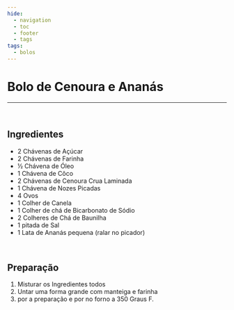 ```yaml
---
hide:
  - navigation
  - toc
  - footer
  - tags
tags:
  - bolos
---
```


# Bolo de Cenoura e Ananás

<hr>

<br>


## **Ingredientes**

* 2 Chávenas de Açúcar
* 2 Chávenas de Farinha
* ½ Chávena de Óleo
* 1 Chávena de Côco
* 2 Chávenas de Cenoura Crua Laminada
* 1 Chávena de Nozes Picadas
* 4 Ovos
* 1 Colher de Canela
* 1 Colher de chá de Bicarbonato de Sódio
* 2 Colheres de Chá de Baunilha
* 1 pitada de Sal
* 1 Lata de Ananás pequena (ralar no picador)



<br>

## **Preparação**
1. Misturar os Ingredientes todos
2. Untar uma forma grande com manteiga e farinha
3. por a preparação e por no forno a 350 Graus F.

<br>
